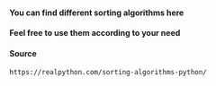 #### You can find different sorting algorithms here

#### Feel free to use them according to your need

#### Source
```bash
https://realpython.com/sorting-algorithms-python/
```
